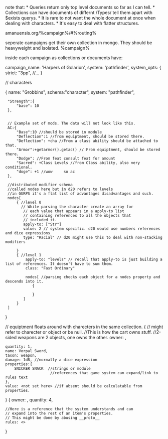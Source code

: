 
note that:
    * Queries return only top level documents so far as I can tell.
    * Collections can have  documents of differnt /Types/ tell them apart with $exists querys.
    * It is rare to not want the whole document at once when dealing with characters.
    * It's easy to deal with flatter structures.


amanuensis.org/%campaign%/#%routing%


seperate campaigns get their own collection in mongo. 
They should be heavyweight and isolated.
%campaign% 

inside each campaign as collections or documents have:


campaign_name: 'Harpers of Golarion',
system: 'pathfinder',
system_opts: {
    strict: "3pp",
    //...
}


// characters
 
{
     name: "Grobbins",
     schema:"character",
     system: "pathfinder",
     
     "Strength":{
         "base": 10
     },
     
     
     // Example set of mods. The data will not look like this.
     AC:{
         "Base":10 //should be stored in module
         "Deflection":1 //from equiptment, should be stored there.
         "Deflection": +cha //From a class ability should be attached to that.
         "Armor":+getarmor().getac() // From equiptment, should be stored there.
         "Dodge": //From feat consult feat for amount
         "Sacred": +Class Levels //from Class ability, also very conditional.
         "doge": +1 //wow     so ac
     },
     
     //distributed modifier schema
     //called nodes here but in d20 refers to levels
     //in GURPS it's a flat list of advantages disadvantages and such.
     nodes[ 
         { //level 0
           // While parsing the character create an array for 
            // each value that appears in a apply-to list 
            // containing references to all the objects that 
            // included it. 
            apply-to: ["Str"]                        
            value: 2 // system specific. d20 would use numbers references and dice expressions
            type: "Racial" // d20 might use this to deal with non-stacking modifiers
                                            
         }
         { //level 1
             apply-to: "levels" // recall that apply-to is just building a list of references. It doesn't have to sum them.
             class: "Fast Ordinary"
             
             nodes[ //parsing checks each object for a nodes property and descends into it.  
                {
                    
                }                     
            ]
         }
     ]
}
    

// equiptment floats around with charecters in the same collection.
{
    // might refer to charecter or object or be null. 
    //This is how the cart owns stuff.
    //2-sided weapons are 2 objects, one owns the other.
    owner: <objectID>,
                     
    quantity: 1,
    name: Vorpal Sword,
    taxon: weapon,
    damage: 1d8, //normally a dice expression
    properties:{
        SNICKER SNACK  //strings or module 
                        //references that game system can expand/link to rules text
    },
    value: <not set here> //if absent should be calculatable from properties.
}
{
    owner: <objectID>,
    quantity: 4,
    
    //Here is a reference that the system understands and can 
    // expand into the rest of an item's properties.
    // This might be done by abusing __proto__
    rules: <>
}

